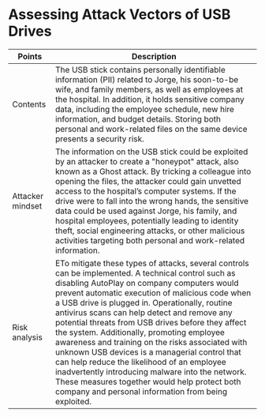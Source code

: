 # Assessing Attack Vectors of USB Drives

|Points| Description|
|---|---|
|Contents | The USB stick contains personally identifiable information (PII) related to Jorge, his soon-to-be wife, and family members, as well as employees at the hospital. In addition, it holds sensitive company data, including the employee schedule, new hire information, and budget details. Storing both personal and work-related files on the same device presents a security risk.|
|Attacker mindset | The information on the USB stick could be exploited by an attacker to create a "honeypot" attack, also known as a Ghost attack. By tricking a colleague into opening the files, the attacker could gain unvetted access to the hospital’s computer systems. If the drive were to fall into the wrong hands, the sensitive data could be used against Jorge, his family, and hospital employees, potentially leading to identity theft, social engineering attacks, or other malicious activities targeting both personal and work-related information.|
|Risk analysis | ETo mitigate these types of attacks, several controls can be implemented. A technical control such as disabling AutoPlay on company computers would prevent automatic execution of malicious code when a USB drive is plugged in. Operationally, routine antivirus scans can help detect and remove any potential threats from USB drives before they affect the system. Additionally, promoting employee awareness and training on the risks associated with unknown USB devices is a managerial control that can help reduce the likelihood of an employee inadvertently introducing malware into the network. These measures together would help protect both company and personal information from being exploited.|
